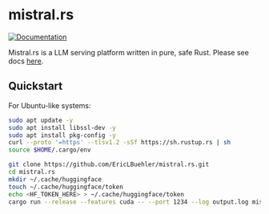# mistral.rs
[![Documentation](https://github.com/EricLBuehler/mistral.rs/actions/workflows/docs.yml/badge.svg)](https://ericlbuehler.github.io/mistral.rs/mistralrs_core/)

Mistral.rs is a LLM serving platform written in pure, safe Rust. Please see docs [here](https://ericlbuehler.github.io/mistral.rs/mistralrs_core/).

## Quickstart
For Ubuntu-like systems:
```bash
sudo apt update -y
sudo apt install libssl-dev -y
sudo apt install pkg-config -y
curl --proto '=https' --tlsv1.2 -sSf https://sh.rustup.rs | sh
source $HOME/.cargo/env

git clone https://github.com/EricLBuehler/mistral.rs.git
cd mistral.rs
mkdir ~/.cache/huggingface
touch ~/.cache/huggingface/token
echo <HF_TOKEN_HERE> > ~/.cache/huggingface/token
cargo run --release --features cuda -- --port 1234 --log output.log mistral-gguf -f mistral-7b-instruct-v0.1.Q2_K.gguf
```